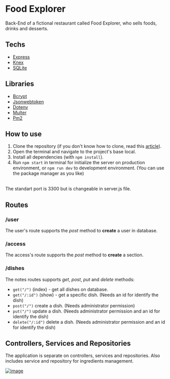 # Food Explorer

Back-End of a fictional restaurant called Food Explorer, who sells foods, drinks and desserts.

## Techs
- [Express](https://expressjs.com/)
- [Knex](http://knexjs.org/)
- [SQLite](https://www.sqlite.org/index.html)

## Libraries
- [Bcrypt](https://www.npmjs.com/package/bcrypt)
- [Jsonwebtoken](https://jwt.io/)
- [Dotenv](https://www.npmjs.com/package/dotenv)
- [Multer](https://www.npmjs.com/package/multer)
- [Pm2](https://pm2.keymetrics.io/docs/usage/quick-start/)

## How to use
1. Clone the repository (if you don't know how to clone, read this [article](https://docs.github.com/en/repositories/creating-and-managing-repositories/cloning-a-repository)).
2. Open the terminal and navigate to the project's base local.
3. Install all dependencies (with ```npm install```).
4. Run ```npm start``` in terminal for initialize the server on production environment, or ```npm run dev``` to development environment. (You can use the package manager as you like)
<br>
The standart port is 3300 but is changeable in server.js file.

## Routes

### /user

The user's route supports the *post* method to **create** a user in database.

### /access

The access's route supports the *post* method to **create** a section.

### /dishes

The notes routes supports *get*, *post*, *put* and *delete* methods:

- ```get("/")``` (index) - get all dishes on database.
- ```get("/:id")``` (show) - get a specific dish. (Needs an id for identify the dish)
- ```post("/")``` create a dish. (Needs administrator permission)
- ```put("/")``` update a dish. (Needs administrator permission and an id for identify the dish)
- ```delete("/:id")``` delete a dish. (Needs administrator permission and an id for identify the dish)

## Controllers, Services and Repositories

The application is separate on controllers, services and repositories. Also includes service and repository for ingredients management.

[![image](https://user-images.githubusercontent.com/86017907/179060688-590eac0e-1195-4bad-80d3-8c848b0af5e2.png)](/LICENSE)
